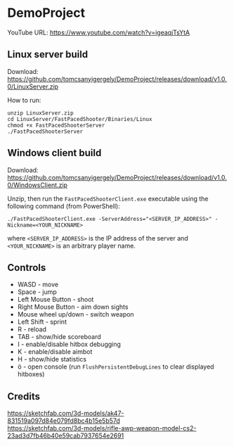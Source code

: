 # DemoProject

YouTube URL: https://www.youtube.com/watch?v=igeaqjTsYtA

## Linux server build
Download: https://github.com/tomcsanyigergely/DemoProject/releases/download/v1.0.0/LinuxServer.zip

How to run:
```
unzip LinuxServer.zip
cd LinuxServer/FastPacedShooter/Binaries/Linux
chmod +x FastPacedShooterServer
./FastPacedShooterServer
```

## Windows client build
Download: https://github.com/tomcsanyigergely/DemoProject/releases/download/v1.0.0/WindowsClient.zip

Unzip, then run the `FastPacedShooterClient.exe` executable using the following command (from PowerShell):
```
./FastPacedShooterClient.exe -ServerAddress="<SERVER_IP_ADDRESS>" -Nickname=<YOUR_NICKNAME>
```
where `<SERVER_IP_ADDRESS>` is the IP address of the server and `<YOUR_NICKNAME>` is an arbitrary player name.

## Controls
- WASD - move
- Space - jump
- Left Mouse Button - shoot
- Right Mouse Button - aim down sights
- Mouse wheel up/down - switch weapon
- Left Shift - sprint
- R - reload
- TAB - show/hide scoreboard
- I - enable/disable hitbox debugging
- K - enable/disable aimbot
- H - show/hide statistics
- ö - open console (run `FlushPersistentDebugLines` to clear displayed hitboxes)

## Credits
https://sketchfab.com/3d-models/ak47-831519a097d84e079fd8bc4b15e5b57d<br>
https://sketchfab.com/3d-models/rifle-awp-weapon-model-cs2-23ad3d7fb46b40e59cab7937654e2691
